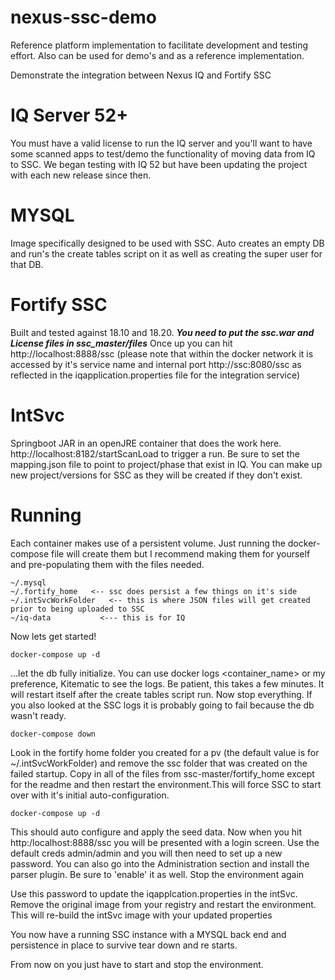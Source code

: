 # nexus-ssc-demo

Reference platform implementation to facilitate development and testing effort. Also can be used for demo's and as a reference implementation.

Demonstrate the integration between Nexus IQ and Fortify SSC

# IQ Server 52+
You must have a valid license to run the IQ server and you'll want to have some scanned apps to test/demo the functionality of moving data from IQ to SSC. We began testing with IQ 52 but have been updating the project with each new release since then.

# MYSQL
Image specifically designed to be used with SSC. Auto creates an empty DB and run's the create tables script on it as well as creating the super user for that DB.

# Fortify SSC
Built and tested against 18.10 and 18.20. ***You need to put the ssc.war and License files in ssc_master/files***
Once up you can hit http://localhost:8888/ssc  (please note that within the docker network it is accessed by it's service name and internal port http://ssc:8080/ssc as reflected in the iqapplication.properties file for the integration service)

# IntSvc
Springboot JAR in an openJRE container that does the work here. http://localhost:8182/startScanLoad to trigger a run. Be sure to set the mapping.json file to point to project/phase that exist in IQ. You can make up new project/versions for SSC as they will be created if they don't exist.



# Running

Each container makes use of a persistent volume. Just running the docker-compose file will create them but I recommend making them for yourself and pre-populating them with the files needed.

```
~/.mysql
~/.fortify_home   <-- ssc does persist a few things on it's side
~/.intSvcWorkFolder   <-- this is where JSON files will get created prior to being uploaded to SSC
~/iq-data           <--- this is for IQ
```

Now lets get started!

```
docker-compose up -d
```

...let the db fully initialize. You can use docker logs <container_name> or my preference, Kitematic to see the logs. Be patient, this takes a few minutes. It will restart itself after the create tables script run. Now stop everything. If you also looked at the SSC logs it is probably going to fail because the db wasn't ready.

```
docker-compose down
```
Look in the fortify home folder you created for a pv (the default value is for ~/.intSvcWorkFolder) and remove the ssc folder that was created on the failed startup. Copy in all of the files from ssc-master/fortify_home except for the readme and then restart the environment.This will force SSC to start over with it's initial auto-configuration.

```
docker-compose up -d
```
This should auto configure and apply the seed data. Now when you hit http:/localhost:8888/ssc you will be presented with a login screen. Use the default creds admin/admin and you will then need to set up a new password. You can also go into the Administration section and install the parser plugin. Be sure to 'enable' it as well.
Stop the environment again

Use this password to update the iqapplcation.properties in the intSvc. Remove the original image from your registry and restart the environment. This will re-build the intSvc image with your updated properties

You now have a running SSC instance with a MYSQL back end and persistence in place to survive tear down and re starts.

From now on you just have to start and stop the environment.
